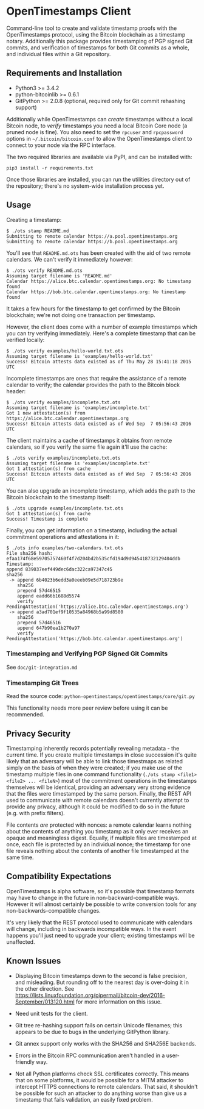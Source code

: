 # OpenTimestamps Client

Command-line tool to create and validate timestamp proofs with the
OpenTimestamps protocol, using the Bitcoin blockchain as a timestamp notary.
Additionally this package provides timestamping of PGP signed Git commits, and
verification of timestamps for both Git commits as a whole, and individual
files within a Git repository.


## Requirements and Installation

* Python3 >= 3.4.2
* python-bitcoinlib >= 0.6.1
* GitPython >= 2.0.8 (optional, required only for Git commit rehashing support)

Additionally while OpenTimestamps can *create* timestamps without a local
Bitcoin node, to *verify* timestamps you need a local Bitcoin Core node (a
pruned node is fine). You also need to set the `rpcuser` and `rpcpassword`
options in `~/.bitcoin/bitcoin.conf` to allow the OpenTimestamps client to
connect to your node via the RPC interface.

The two required libraries are available via PyPI, and can be installed with:

    pip3 install -r requirements.txt

Once those libraries are installed, you can run the utilities directory out of
the repository; there's no system-wide installation process yet.


## Usage

Creating a timestamp:

    $ ./ots stamp README.md
    Submitting to remote calendar https://a.pool.opentimestamps.org
    Submitting to remote calendar https://b.pool.opentimestamps.org

You'll see that `README.md.ots` has been created with the aid of two remote
calendars. We can't verify it immediately however:

    $ ./ots verify README.md.ots
    Assuming target filename is 'README.md'
    Calendar https://alice.btc.calendar.opentimestamps.org: No timestamp found
    Calendar https://bob.btc.calendar.opentimestamps.org: No timestamp found

It takes a few hours for the timestamp to get confirmed by the Bitcoin
blockchain; we're not doing one transaction per timestamp.

However, the client does come with a number of example timestamps which you can
try verifying immediately. Here's a complete timestamp that can be verified
locally:

    $ ./ots verify examples/hello-world.txt.ots
    Assuming target filename is 'examples/hello-world.txt'
    Success! Bitcoin attests data existed as of Thu May 28 15:41:18 2015 UTC

Incomplete timestamps are ones that require the assistance of a remote calendar
to verify; the calendar provides the path to the Bitcoin block header:

    $ ./ots verify examples/incomplete.txt.ots
    Assuming target filename is 'examples/incomplete.txt'
    Got 1 new attestation(s) from https://alice.btc.calendar.opentimestamps.org
    Success! Bitcoin attests data existed as of Wed Sep  7 05:56:43 2016 UTC

The client maintains a cache of timestamps it obtains from remote calendars, so
if you verify the same file again it'll use the cache:

    $ ./ots verify examples/incomplete.txt.ots
    Assuming target filename is 'examples/incomplete.txt'
    Got 1 attestation(s) from cache
    Success! Bitcoin attests data existed as of Wed Sep  7 05:56:43 2016 UTC

You can also upgrade an incomplete timestamp, which adds the path to the
Bitcoin blockchain to the timestamp itself:

    $ ./ots upgrade examples/incomplete.txt.ots
    Got 1 attestation(s) from cache
    Success! Timestamp is complete

Finally, you can get information on a timestamp, including the actual
commitment operations and attestations in it:

    $ ./ots info examples/two-calendars.txt.ots
    File sha256 hash: efaa174f68e59705757460f4f7d204bd2b535cfd194d9d945418732129404ddb
    Timestamp:
    append 839037eef449dec6dac322ca97347c45
    sha256
     -> append 6b4023b6edd3a0eeeb09e5d718723b9e
        sha256
        prepend 57d46515
        append eadd66b1688d5574
        verify PendingAttestation('https://alice.btc.calendar.opentimestamps.org')
     -> append a3ad701ef9f10535a84968b5a99d8580
        sha256
        prepend 57d46516
        append 647b90ea1b270a97
        verify PendingAttestation('https://bob.btc.calendar.opentimestamps.org')


### Timestamping and Verifying PGP Signed Git Commits

See `doc/git-integration.md`


### Timestamping Git Trees

Read the source code: `python-opentimestamps/opentimestamps/core/git.py`

This functionality needs more peer review before using it can be recommended.


## Privacy Security

Timestamping inherently records potentially revealing metadata - the current
time. If you create multiple timestamps in close succession it's quite likely
that an adversary will be able to link those timestmaps as related simply on
the basis of when they were created; if you make use of the timestamp multiple
files in one command functionality (`./ots stamp <file1> <file2> ... <fileN>`)
most of the commitment operations in the timestamps themselves will be
identical, providing an adversary very strong evidence that the files were
timestamped by the same person. Finally, the REST API used to communicate with
remote calendars doesn't currently attempt to provide any privacy, although it
could be modified to do so in the future (e.g. with prefix filters).

File contents *are* protected with nonces: a remote calendar learns nothing
about the contents of anything you timestamp as it only ever receives an opaque
and meaningless digest. Equally, if multiple files are timestamped at once,
each file is protected by an individual nonce; the timestamp for one file
reveals nothing about the contents of another file timestamped at the same
time.


## Compatibility Expectations

OpenTimestamps is alpha software, so it's possible that timestamp formats may
have to change in the future in non-backward-compatible ways. However it will
almost certainly be possible to write conversion tools for any
non-backwards-compatible changes.

It's very likely that the REST protocol used to communicate with calendars will
change, including in backwards incompatible ways. In the event happens you'll
just need to upgrade your client; existing timestamps will be unaffected.


## Known Issues

* Displaying Bitcoin timestamps down to the second is false precision, and
  misleading. But rounding off to the nearest day is over-doing it in the other
  direction. See https://lists.linuxfoundation.org/pipermail/bitcoin-dev/2016-September/013120.html
  for more information on this issue.

* Need unit tests for the client.

* Git tree re-hashing support fails on certain Unicode filenames; this appears
  to be due to bugs in the underlying GitPython library.

* Git annex support only works with the SHA256 and SHA256E backends.

* Errors in the Bitcoin RPC communication aren't handled in a user-friendly
  way.

* Not all Python platforms check SSL certificates correctly. This means that on
  some platforms, it would be possible for a MITM attacker to intercept HTTPS
  connections to remote calendars. That said, it shouldn't be possible for such
  an attacker to do anything worse than give us a timestamp that fails
  validation, an easily fixed problem.
